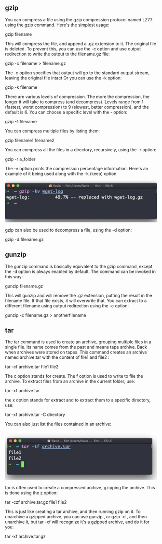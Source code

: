 ## gzip
You can compress a file using the gzip compression protocol named LZ77
using the gzip command.
Here's the simplest usage:

gzip filename

This will compress the file, and append a .gz extension to it. The original
file is deleted. To prevent this, you can use the -c option and use output
redirection to write the output to the filename.gz file:

gzip -c filename > filename.gz

The -c option specifies that output will go to the standard output
stream, leaving the original file intact
Or you can use the -k option:

gzip -k filename

There are various levels of compression. The more the compression, the
longer it will take to compress (and decompress). Levels range from 1
(fastest, worst compression) to 9 (slowest, better compression), and the
default is 6.
You can choose a specific level with the -<NUMBER> option:

gzip -1 filename

You can compress multiple files by listing them:

gzip filename1 filename2

You can compress all the files in a directory, recursively, using the -r
option:

gzip -r a_folder

The -v option prints the compression percentage information. Here's an
example of it being used along with the -k (keep) option:

![image](https://github.com/CageNic/video2audio/blob/master/gzip.png)

gzip can also be used to decompress a file, using the -d option:

gzip -d filename.gz

## gunzip
The gunzip command is basically equivalent to the gzip command,
except the -d option is always enabled by default.
The command can be invoked in this way:

gunzip filename.gz

This will gunzip and will remove the .gz extension, putting the result in the
filename file. If that file exists, it will overwrite that.
You can extract to a different filename using output redirection using the -c
option:

gunzip -c filename.gz > anotherfilename

## tar

The tar command is used to create an archive, grouping multiple files in a
single file.
Its name comes from the past and means tape archive. Back when archives
were stored on tapes.
This command creates an archive named archive.tar with the content of
file1 and file2 :

tar -cf archive.tar file1 file2

The c option stands for create. The f option is used to write to file
the archive.
To extract files from an archive in the current folder, use:

tar -xf archive.tar

the x option stands for extract
and to extract them to a specific directory, use:

tar -xf archive.tar -C directory

You can also just list the files contained in an archive:

![image](https://github.com/CageNic/video2audio/blob/master/tar.png)

tar is often used to create a compressed archive, gzipping the archive.
This is done using the z option:

tar -czf archive.tar.gz file1 file2

This is just like creating a tar archive, and then running gzip on it.
To unarchive a gzipped archive, you can use gunzip , or gzip -d , and then
unarchive it, but tar -xf will recognize it's a gzipped archive, and do it for
you:

tar -xf archive.tar.gz
